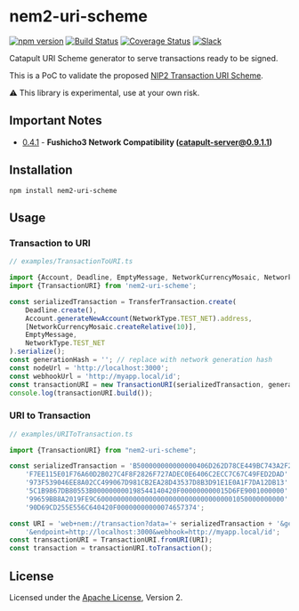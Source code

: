 # nem2-uri-scheme

[![npm version](https://badge.fury.io/js/nem2-uri-scheme.svg)](https://badge.fury.io/js/nem2-uri-scheme)
[![Build Status](https://travis-ci.org/nemfoundation/nem2-uri-scheme.svg?branch=master)](https://travis-ci.org/nemfoundation/nem2-uri-scheme)
[![Coverage Status](https://coveralls.io/repos/github/nemfoundation/nem2-uri-scheme/badge.svg?branch=master)](https://coveralls.io/github/nemfoundation/nem2-uri-scheme?branch=master)
[![Slack](https://img.shields.io/badge/chat-on%20slack-green.svg)](https://nem2.slack.com/messages/CB0UU89GS//)

Catapult URI Scheme generator to serve transactions ready to be signed.

This is a PoC to validate the proposed [NIP2 Transaction URI Scheme](https://github.com/nemtech/NIP/issues/6).

:warning: This library is experimental, use at your own risk.


## Important Notes

- [0.4.1](https://www.npmjs.com/package/nem2-uri-scheme) - **Fushicho3 Network Compatibility (catapult-server@0.9.1.1)**

## Installation

``npm install nem2-uri-scheme``

## Usage

### Transaction to URI

```ts
// examples/TransactionToURI.ts

import {Account, Deadline, EmptyMessage, NetworkCurrencyMosaic, NetworkType, TransferTransaction} from 'nem2-sdk';
import {TransactionURI} from 'nem2-uri-scheme';

const serializedTransaction = TransferTransaction.create(
    Deadline.create(),
    Account.generateNewAccount(NetworkType.TEST_NET).address,
    [NetworkCurrencyMosaic.createRelative(10)],
    EmptyMessage,
    NetworkType.TEST_NET
).serialize();
const generationHash = ''; // replace with network generation hash
const nodeUrl = 'http://localhost:3000';
const webhookUrl = 'http://myapp.local/id';
const transactionURI = new TransactionURI(serializedTransaction, generationHash, nodeUrl, webhookUrl);
console.log(transactionURI.build());

```

### URI to Transaction

```ts
// examples/URIToTransaction.ts

import {TransactionURI} from "nem2-uri-scheme";

const serializedTransaction = 'B500000000000000406D262D78CE449BC743A2F27FFE05A677A922C6FBA0B6FD' +
    'F7EE115E01F76A60D2B027C4F8F2826F727ADEC0E6406C2ECC7C67C49FED2DAD' +
    '973F539046EE8A02CC499067D981CB2EA28D43537D8B3D91E1E0A1F7DA12DB13' +
    '5C1B9867DB80553B000000000198544140420F000000000015D6FE9001000000' +
    '99659BB8A2019FE9C60000000000000000000000000000000001050000000000' +
    '90D69CD255E556C640420F00000000000074657374';

const URI = 'web+nem://transaction?data='+ serializedTransaction + '&generationHash=test' +
    '&endpoint=http://localhost:3000&webhook=http://myapp.local/id';
const transactionURI = TransactionURI.fromURI(URI);
const transaction = transactionURI.toTransaction();

```

## License

Licensed under the [Apache License](LICENSE.md), Version 2.
